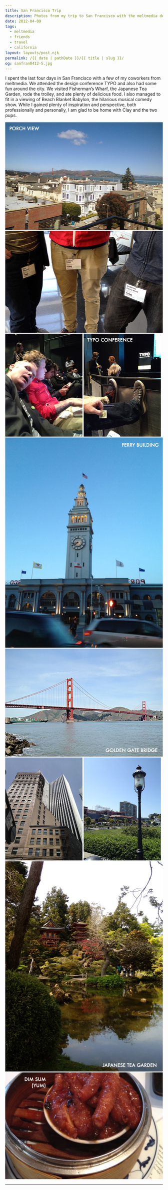 ```yaml
---
title: San Francisco Trip
description: Photos from my trip to San Francisco with the meltmedia design team.
date: 2012-04-09
tags: 
  - meltmedia
  - friends
  - travel
  - california
layout: layouts/post.njk
permalink: /{{ date | pathDate }}/{{ title | slug }}/
og: sanfran0412-5.jpg
---
```


I spent the last four days in San Francisco with a few of my coworkers from meltmedia. We attended the design conference TYPO and also had some fun around the city. We visited Fisherman’s Wharf, the Japanese Tea Garden, rode the trolley, and ate plenty of delicious food. I also managed to fit in a viewing of Beach Blanket Babylon, the hilarious musical comedy show. While I gained plenty of inspiration and perspective, both professionally and personally, I am glad to be home with Clay and the two pups.

<p>
  <img src="/img/sanfran0412-1.jpg" alt="view of the Golden Gate bridge from our house roof" />
  <img src="/img/sanfran0412-2.jpg" alt="TYPO conference name badges" />
  <img src="/img/sanfran0412-3.jpg" alt="Dave and Anthony" class="img-left" />
  <img src="/img/sanfran0412-4.jpg" alt="Dave’s feet" />
  <img src="/img/sanfran0412-5.jpg" alt="the Ferry Building" />
  <img src="/img/sanfran0412-6.jpg" alt="the Golden Gate Bridge" />
  <img src="/img/sanfran0412-7.jpg" alt="tall buildings" class="img-left" />
  <img src="/img/sanfran0412-8.jpg" alt="Ghirardelli Square" />
  <img src="/img/sanfran0412-9.jpg" alt="Japanese tea garden" />
  <img src="/img/sanfran0412-10.jpg" alt="chicken feet dim sum" />
</p>

---
